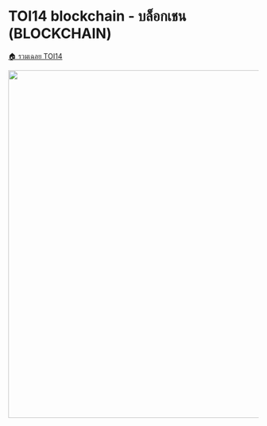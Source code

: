 <!-- @codegen_problem begin -->
# TOI14 blockchain - บล็อกเชน (BLOCKCHAIN)

[🏠 รวมเฉลย TOI14](../)

<img width="700" src="https://github.com/krist7599555/toi/assets/19445033/80c80822-7583-4bcd-a705-dae3eacdee85" />
<!-- @codegen_problem end -->
